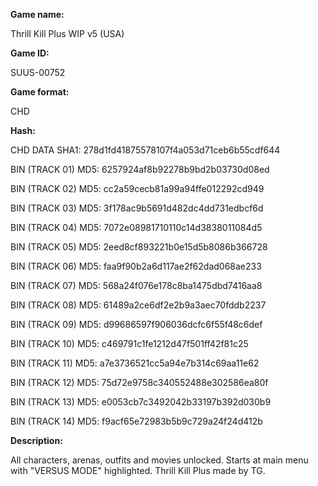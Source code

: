 ﻿**Game name:**

Thrill Kill Plus WIP v5 (USA)

**Game ID:**

SUUS-00752

**Game format:**

CHD

**Hash:**

CHD DATA SHA1: 278d1fd41875578107f4a053d71ceb6b55cdf644

BIN (TRACK 01) MD5: 6257924af8b92278b9bd2b03730d08ed

BIN (TRACK 02) MD5: cc2a59cecb81a99a94ffe012292cd949

BIN (TRACK 03) MD5: 3f178ac9b5691d482dc4dd731edbcf6d

BIN (TRACK 04) MD5: 7072e08981710110c14d3838011084d5

BIN (TRACK 05) MD5: 2eed8cf893221b0e15d5b8086b366728

BIN (TRACK 06) MD5: faa9f90b2a6d117ae2f62dad068ae233

BIN (TRACK 07) MD5: 568a24f076e178c8ba1475dbd7416aa8

BIN (TRACK 08) MD5: 61489a2ce6df2e2b9a3aec70fddb2237

BIN (TRACK 09) MD5: d99686597f906036dcfc6f55f48c6def

BIN (TRACK 10) MD5: c469791c1fe1212d47f501ff42f81c25

BIN (TRACK 11) MD5: a7e3736521cc5a94e7b314c69aa11e62

BIN (TRACK 12) MD5: 75d72e9758c340552488e302586ea80f

BIN (TRACK 13) MD5: e0053cb7c3492042b33197b392d030b9

BIN (TRACK 14) MD5: f9acf65e72983b5b9c729a24f24d412b

**Description:**

All characters, arenas, outfits and movies unlocked. Starts at main menu with "VERSUS MODE" highlighted. Thrill Kill Plus made by TG. 